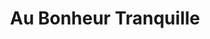 ---
title: "Au Bonheur Tranquille"
url: /chevillon-sur-huillard/au-bonheur-tranquille/
shop: Tabak
---